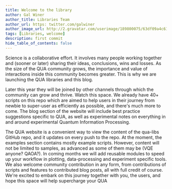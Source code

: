 ```yaml
---
title: Welcome to the library
author: Gal Winer
author_title: Libraries Team
author_url: https: twitter.com/galwiner
author_image_url: http://2.gravatar.com/userimage/189800075/63df09a4c61fe21b4d0fb8142bbc8d87 
tags: [Libraries, welcome]
description: first commit
hide_table_of_contents: false
---
```


Science is a collaborative effort. It involves many people working together and 
(sooner or later) sharing their ideas, conclusions, wins and losses. 
As the size of the QUA community grows, the importance and value of interactions 
inside this community becomes greater. This is why we are launching the QUA
libraries and this blog. 

<!--truncate-->

Later this year they will be joined by other channels through which 
the community can grow and thrive. Watch this space. We already have 40+ scripts on
this repo which are aimed to help users in their journey from newbie to super-user as
efficiently as possible, and there's much more to come. The blog section of the website
will include best practice suggestions specific to QUA, as well as experimental notes
on everything in and around experimental Quantum Information Processing.

The QUA website is a convenient way to view the content of the qua-libs GitHub
repo, and it updates on every push to the repo. At the moment, the examples section 
contains mostly example scripts. However, content will not be limited to samples, as
advanced as some of them may be (VQE anyone? QAOA?). In coming months we will add
reusable modules to speed up your workflow in plotting, 
data-processing and experiment specific tools. We also welcome community contribution 
in any form, from contributions of scripts and features to contributed blog 
posts, all with full credit of course. We're excited to embark on this journey together with you, the users, and hope this space will 
help supercharge your QUA  